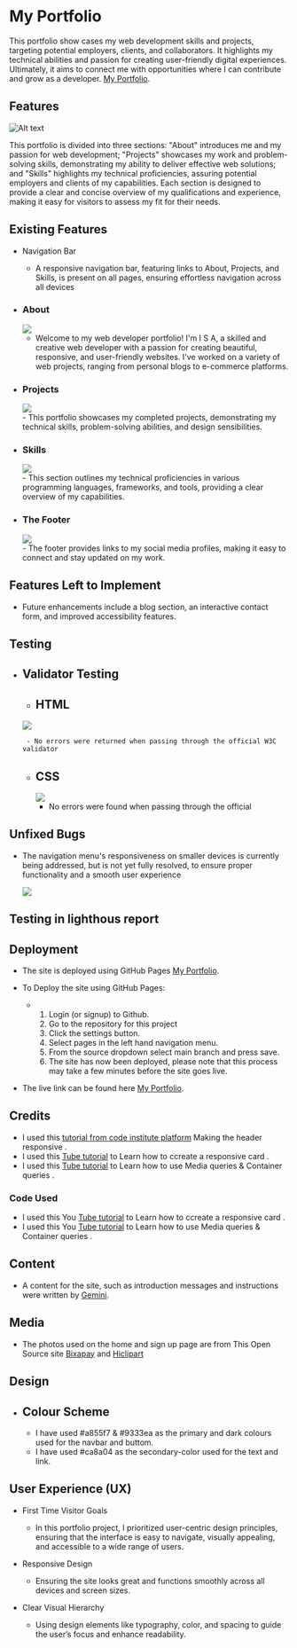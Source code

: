 # My Portfolio

This portfolio show cases my web development skills and projects, targeting potential employers, clients, and collaborators.  It highlights my technical abilities and passion for creating user-friendly digital experiences.  Ultimately, it aims to connect me with opportunities where I can contribute and grow as a developer. [My Portfolio](https://isaibrahim1.github.io/Portfolio/).

## Features
 
![Alt text](https://github.com/isaibrahim1/Portfolio/blob/main/Laptop.png?raw=true)
  
This portfolio is divided into three sections: "About" introduces me and my passion for web development; "Projects" showcases my work and problem-solving skills, demonstrating my ability to deliver effective web solutions; and "Skills" highlights my technical proficiencies, assuring potential employers and clients of my capabilities.  Each section is designed to provide a clear and concise overview of my qualifications and experience, making it easy for visitors to assess my fit for their needs.

## Existing Features
- Navigation Bar
     - A responsive navigation bar, featuring links to About, Projects, and Skills, is present on all pages, ensuring effortless navigation across all devices
    
 - ### About
    
     <img src="https://github.com/isaibrahim1/Portfolio/blob/main/documentaion/aboume.png?raw=true">
     
     - Welcome to my web developer portfolio! I'm I S A, a skilled and creative web developer with a passion for creating beautiful, responsive, and user-friendly websites. I've worked on a variety of web projects, ranging from personal blogs to e-commerce platforms.

 - ### Projects
    <div>
     <img src="https://github.com/isaibrahim1/Portfolio/blob/main/documentaion/project.png?raw=true">
    </div>
     - This portfolio showcases my completed projects, demonstrating my technical skills, problem-solving abilities, and design sensibilities.

 - ### Skills
    <div>
     <img src="https://github.com/isaibrahim1/Portfolio/blob/main/documentaion/skills.png?raw=true">
    </div>
     - This section outlines my technical proficiencies in various programming languages, frameworks, and tools, providing a clear overview of my capabilities.      
       
 - ###  The Footer
    <div>
     <img src="https://github.com/isaibrahim1/Portfolio/blob/main/documentaion/footer.png?raw=true">
    </div>
   - The footer provides links to my social media profiles, making it easy to connect and stay updated on my work.


     
## Features Left to Implement
  - Future enhancements include a blog section, an interactive contact form, and improved accessibility features.



## Testing
   

- ## Validator Testing 
    - ## HTML
      
     <img src="https://github.com/isaibrahim1/Portfolio/blob/main/documentaion/htmlchecker.png?raw=true">
    
       - No errors were returned when passing through the official W3C validator
          
    - ## CSS
     
    
      <img src="https://github.com/isaibrahim1/Portfolio/blob/main/documentaion/cssvalidation.png?raw=true">
   
       - No errors were found when passing through the official      

 ## Unfixed Bugs
   - The navigation menu's responsiveness on smaller devices is currently being addressed, but is not yet fully resolved, to ensure proper functionality and a smooth user experience
   
     <img src="https://github.com/isaibrahim1/Portfolio/blob/main/documentaion/lighthouse.png?raw=true">
 ## Testing in lighthous report  

 ## Deployment
   - The site is deployed using GitHub Pages [My Portfolio](https://isaibrahim1.github.io/Portfolio/).
   - To Deploy the site using GitHub Pages:
     
      - <ol>
        <li>Login (or signup) to Github.</li>
        <li>Go to the repository for this project</li>
        <li>Click the settings button.</li>
        <li>Select pages in the left hand navigation menu.</li>
        <li>From the source dropdown select main branch and press save.</li>
        <li>The site has now been deployed, please note that this process may take a few minutes before the site goes live.</li>
      </ol> 

  -  The live link can be found here [My Portfolio](https://isaibrahim1.github.io/Portfolio/).

 ## Credits
  - I used this [ tutorial from code institute platform](https://www.youtube.com/watch?v=sz9W4_TeVcg&t=476s) Making the header responsive .
  - I used this [Tube tutorial](https://www.youtube.com/watch?v=51DbAwcmqD8&t=10s) to Learn how to ccreate  a responsive card .
  - I used this  [Tube tutorial](https://www.youtube.com/watch?v=2rlWBZ17Wes&t=87s&pp=ygUKbWVkaWFxdWVyeQ%3D%3D) to Learn how to use Media queries & Container queries .
  ### Code Used
  - I used this You [Tube tutorial](https://www.youtube.com/watch?v=51DbAwcmqD8&t=10s) to Learn how to ccreate  a responsive card .
  - I used this You [Tube tutorial](https://www.youtube.com/watch?v=2rlWBZ17Wes&t=87s&pp=ygUKbWVkaWFxdWVyeQ%3D%3D) to Learn how to use Media queries & Container queries .

 ## Content
  - A content for the site, such as introduction messages and instructions were written by [Gemini](https://gemini.google.com/?hl=sv).
## Media
  - The photos used on the home and sign up page are from This Open Source site [Bixapay](https://pixabay.com/) and [Hiclipart](https://www.hiclipart.com/)

 ## Design
  - ## Colour Scheme
     - I have used #a855f7 &  #9333ea as the primary and dark colours used for the navbar and buttom.
     - I have used #ca8a04 as the secondary-color  used for the text and link.

 ## User Experience (UX)
  - First Time Visitor Goals
      - In this portfolio project, I prioritized user-centric design principles, ensuring that the interface is easy to navigate, visually appealing, and accessible to a wide range of users.


- Responsive Design
  - Ensuring the site looks great and functions smoothly across all devices and screen sizes.

- Clear Visual Hierarchy
  - Using design elements like typography, color, and spacing to guide the user’s focus and enhance readability.      
 
     

